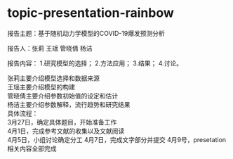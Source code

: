 # topic-presentation-rainbow

报告主题：基于随机动力学模型的COVID-19爆发预测分析

报告人：张莉 王瑶 管晓倩 杨洁

报告内容：
1.研究模型的选择；
2.方法应用；
3.结果；
4.讨论。

张莉主要介绍模型选择和数据来源                                                                                                                                                                                                                                           
王瑶主要介绍模型的构建                                                                                                                                                                                                                            
管晓倩主要介绍参数初始值的设定和估计                                                                                                                
杨洁主要介绍参数解释，流行趋势和研究结果                                                                                                           
具体流程：                                                                                                                                    
3月27日，确定具体题目，开始准备工作                                                                                                           
4月1日，完成参考文献的收集以及文献阅读                                                                                                         
4月5日，小组讨论确定分工
4月7日，完成文字部分并提交
4月9号，presetation相关内容全部完成
